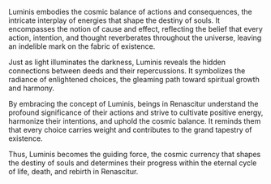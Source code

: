 Luminis embodies the cosmic balance of actions and consequences, the intricate interplay of energies that shape the destiny of souls. It encompasses the notion of cause and effect, reflecting the belief that every action, intention, and thought reverberates throughout the universe, leaving an indelible mark on the fabric of existence.

Just as light illuminates the darkness, Luminis reveals the hidden connections between deeds and their repercussions. It symbolizes the radiance of enlightened choices, the gleaming path toward spiritual growth and harmony.

By embracing the concept of Luminis, beings in Renascitur understand the profound significance of their actions and strive to cultivate positive energy, harmonize their intentions, and uphold the cosmic balance. It reminds them that every choice carries weight and contributes to the grand tapestry of existence.

Thus, Luminis becomes the guiding force, the cosmic currency that shapes the destiny of souls and determines their progress within the eternal cycle of life, death, and rebirth in Renascitur.